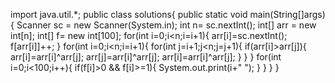 import java.util.*;
public class solutions{
    public static void main(String[]args){
        Scanner sc = new Scanner(System.in);
        int n= sc.nextInt();
        int[] arr = new int[n];
        int[] f= new int[100]; 
        for(int i=0;i<n;i=i+1){
           arr[i]=sc.nextInt();
           f[arr[i]]++;
        }
        for(int i=0;i<n;i=i+1){
            for(int j=i+1;j<n;j=j+1){
                if(arr[i]>arr[j]){
                    arr[i]=arr[i]^arr[j];
                    arr[j]=arr[i]^arr[j];
                    arr[i]=arr[i]^arr[j];
                }
            }
        }
    for(int i=0;i<100;i++){
       if(f[i]>0 && f[i]>=1){
           System.out.print(i+" ");
       }
    }
    }
}
